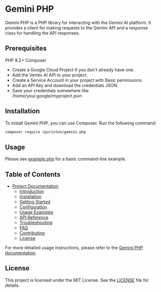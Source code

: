 # Gemini PHP

Gemini PHP is a PHP library for interacting with the Gemini AI platform. It provides a client for making requests to the Gemini API and a response class for handling the API responses.

## Prerequisites

PHP 8.2+
Composer

- Create a Google Cloud Project if you don't already have one.
- Add the Vertex AI API to your project.
- Create a Service Account in your project with Basic permissions.
- Add an API Key and download the credentials JSON.
- Save your credentials somewhere like /home/you/.google/myproject.json
  
## Installation

To install Gemini PHP, you can use Composer. Run the following command:

```bash
composer require rpurinton/gemini-php
```

## Usage

Please see [example.php](example.php) for a basic command-line example.

## Table of Contents

- [Project Documentation](docs/README.md)
  - [Introduction](docs/introduction.md)
  - [Installation](docs/installation.md)
  - [Getting Started](docs/getting-started.md)
  - [Configuration](docs/configuration.md)
  - [Usage Examples](docs/usage-examples.md)
  - [API Reference](docs/api-reference.md)
  - [Troubleshooting](docs/troubleshooting.md)
  - [FAQ](docs/faq.md)
  - [Contributing](docs/contributing.md)
  - [License](docs/license.md)

For more detailed usage instructions, please refer to the [Gemini PHP documentation](docs).

## License

This project is licensed under the MIT License. See the [LICENSE](LICENSE) file for details.
